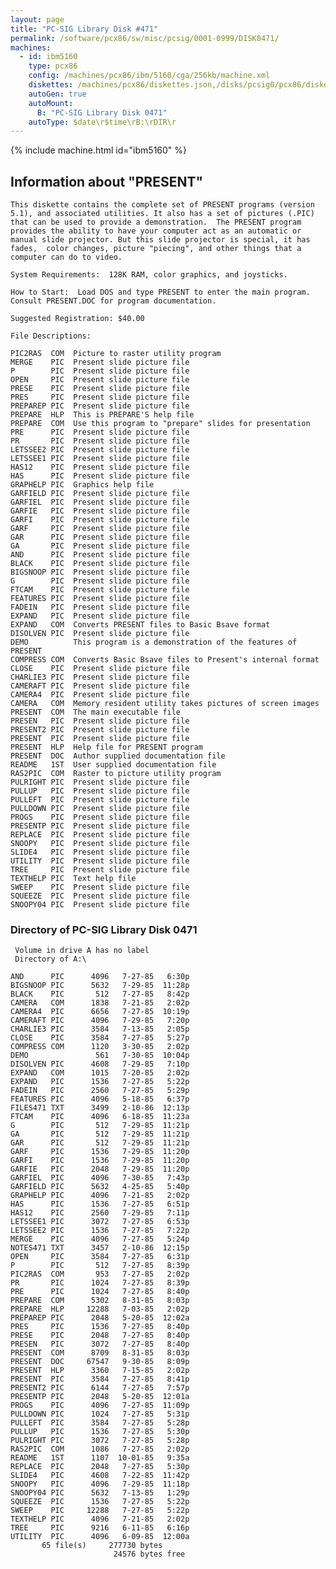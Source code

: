 ```yaml
---
layout: page
title: "PC-SIG Library Disk #471"
permalink: /software/pcx86/sw/misc/pcsig/0001-0999/DISK0471/
machines:
  - id: ibm5160
    type: pcx86
    config: /machines/pcx86/ibm/5160/cga/256kb/machine.xml
    diskettes: /machines/pcx86/diskettes.json,/disks/pcsig0/pcx86/diskettes.json
    autoGen: true
    autoMount:
      B: "PC-SIG Library Disk 0471"
    autoType: $date\r$time\rB:\rDIR\r
---
```


{% include machine.html id="ibm5160" %}

## Information about "PRESENT"

    This diskette contains the complete set of PRESENT programs (version
    5.1), and associated utilities. It also has a set of pictures (.PIC)
    that can be used to provide a demonstration.  The PRESENT program
    provides the ability to have your computer act as an automatic or
    manual slide projector. But this slide projector is special, it has
    fades,  color changes, picture "piecing", and other things that a
    computer can do to video.
    
    System Requirements:  128K RAM, color graphics, and joysticks.
    
    How to Start:  Load DOS and type PRESENT to enter the main program.
    Consult PRESENT.DOC for program documentation.
    
    Suggested Registration: $40.00
    
    File Descriptions:
    
    PIC2RAS  COM  Picture to raster utility program
    MERGE    PIC  Present slide picture file
    P        PIC  Present slide picture file
    OPEN     PIC  Present slide picture file
    PRESE    PIC  Present slide picture file
    PRES     PIC  Present slide picture file
    PREPAREP PIC  Present slide picture file
    PREPARE  HLP  This is PREPARE'S help file
    PREPARE  COM  Use this program to "prepare" slides for presentation
    PRE      PIC  Present slide picture file
    PR       PIC  Present slide picture file
    LETSSEE2 PIC  Present slide picture file
    LETSSEE1 PIC  Present slide picture file
    HAS12    PIC  Present slide picture file
    HAS      PIC  Present slide picture file
    GRAPHELP PIC  Graphics help file
    GARFIELD PIC  Present slide picture file
    GARFIEL  PIC  Present slide picture file
    GARFIE   PIC  Present slide picture file
    GARFI    PIC  Present slide picture file
    GARF     PIC  Present slide picture file
    GAR      PIC  Present slide picture file
    GA       PIC  Present slide picture file
    AND      PIC  Present slide picture file
    BLACK    PIC  Present slide picture file
    BIGSNOOP PIC  Present slide picture file
    G        PIC  Present slide picture file
    FTCAM    PIC  Present slide picture file
    FEATURES PIC  Present slide picture file
    FADEIN   PIC  Present slide picture file
    EXPAND   PIC  Present slide picture file
    EXPAND   COM  Converts PRESENT files to Basic Bsave format
    DISOLVEN PIC  Present slide picture file
    DEMO          This program is a demonstration of the features of PRESENT
    COMPRESS COM  Converts Basic Bsave files to Present's internal format
    CLOSE    PIC  Present slide picture file
    CHARLIE3 PIC  Present slide picture file
    CAMERAFT PIC  Present slide picture file
    CAMERA4  PIC  Present slide picture file
    CAMERA   COM  Memory resident utility takes pictures of screen images
    PRESENT  COM  The main executable file
    PRESEN   PIC  Present slide picture file
    PRESENT2 PIC  Present slide picture file
    PRESENT  PIC  Present slide picture file
    PRESENT  HLP  Help file for PRESENT program
    PRESENT  DOC  Author supplied documentation file
    README   1ST  User supplied documentation file
    RAS2PIC  COM  Raster to picture utility program
    PULRIGHT PIC  Present slide picture file
    PULLUP   PIC  Present slide picture file
    PULLEFT  PIC  Present slide picture file
    PULLDOWN PIC  Present slide picture file
    PROGS    PIC  Present slide picture file
    PRESENTP PIC  Present slide picture file
    REPLACE  PIC  Present slide picture file
    SNOOPY   PIC  Present slide picture file
    SLIDE4   PIC  Present slide picture file
    UTILITY  PIC  Present slide picture file
    TREE     PIC  Present slide picture file
    TEXTHELP PIC  Text help file
    SWEEP    PIC  Present slide picture file
    SQUEEZE  PIC  Present slide picture file
    SNOOPY04 PIC  Present slide picture file

### Directory of PC-SIG Library Disk 0471

     Volume in drive A has no label
     Directory of A:\

    AND      PIC      4096   7-27-85   6:30p
    BIGSNOOP PIC      5632   7-29-85  11:28p
    BLACK    PIC       512   7-27-85   8:42p
    CAMERA   COM      1838   7-21-85   2:02p
    CAMERA4  PIC      6656   7-27-85  10:19p
    CAMERAFT PIC      4096   7-29-85   7:20p
    CHARLIE3 PIC      3584   7-13-85   2:05p
    CLOSE    PIC      3584   7-27-85   5:27p
    COMPRESS COM      1120   3-30-85   2:02p
    DEMO               561   7-30-85  10:04p
    DISOLVEN PIC      4608   7-29-85   7:10p
    EXPAND   COM      1015   7-20-85   2:02p
    EXPAND   PIC      1536   7-27-85   5:22p
    FADEIN   PIC      2560   7-27-85   5:29p
    FEATURES PIC      4096   5-18-85   6:37p
    FILES471 TXT      3499   2-10-86  12:13p
    FTCAM    PIC      4096   6-18-85  11:23a
    G        PIC       512   7-29-85  11:21p
    GA       PIC       512   7-29-85  11:21p
    GAR      PIC       512   7-29-85  11:21p
    GARF     PIC      1536   7-29-85  11:20p
    GARFI    PIC      1536   7-29-85  11:20p
    GARFIE   PIC      2048   7-29-85  11:20p
    GARFIEL  PIC      4096   7-30-85   7:43p
    GARFIELD PIC      5632   4-25-85   5:40p
    GRAPHELP PIC      4096   7-21-85   2:02p
    HAS      PIC      1536   7-27-85   6:51p
    HAS12    PIC      2560   7-29-85   7:11p
    LETSSEE1 PIC      3072   7-27-85   6:53p
    LETSSEE2 PIC      1536   7-27-85   7:22p
    MERGE    PIC      4096   7-27-85   5:24p
    NOTES471 TXT      3457   2-10-86  12:15p
    OPEN     PIC      3584   7-27-85   6:31p
    P        PIC       512   7-27-85   8:39p
    PIC2RAS  COM       953   7-27-85   2:02p
    PR       PIC      1024   7-27-85   8:39p
    PRE      PIC      1024   7-27-85   8:40p
    PREPARE  COM      5302   8-31-85   8:03p
    PREPARE  HLP     12288   7-03-85   2:02p
    PREPAREP PIC      2048   5-20-85  12:02a
    PRES     PIC      1536   7-27-85   8:40p
    PRESE    PIC      2048   7-27-85   8:40p
    PRESEN   PIC      3072   7-27-85   8:40p
    PRESENT  COM      8709   8-31-85   8:03p
    PRESENT  DOC     67547   9-30-85   8:09p
    PRESENT  HLP      3360   7-15-85   2:02p
    PRESENT  PIC      3584   7-27-85   8:41p
    PRESENT2 PIC      6144   7-27-85   7:57p
    PRESENTP PIC      2048   5-20-85  12:01a
    PROGS    PIC      4096   7-27-85  11:09p
    PULLDOWN PIC      1024   7-27-85   5:31p
    PULLEFT  PIC      3584   7-27-85   5:28p
    PULLUP   PIC      1536   7-27-85   5:30p
    PULRIGHT PIC      3072   7-27-85   5:28p
    RAS2PIC  COM      1086   7-27-85   2:02p
    README   1ST      1107  10-01-85   9:35a
    REPLACE  PIC      2048   7-27-85   5:30p
    SLIDE4   PIC      4608   7-22-85  11:42p
    SNOOPY   PIC      4096   7-29-85  11:18p
    SNOOPY04 PIC      5632   7-13-85   1:29p
    SQUEEZE  PIC      1536   7-27-85   5:22p
    SWEEP    PIC     12288   7-27-85   5:22p
    TEXTHELP PIC      4096   7-21-85   2:02p
    TREE     PIC      9216   6-11-85   6:16p
    UTILITY  PIC      4096   6-09-85  12:00a
           65 file(s)     277730 bytes
                           24576 bytes free
